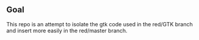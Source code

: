 ## Goal

This repo is an attempt to isolate the gtk code used in the red/GTK branch and insert more easily in the red/master branch.